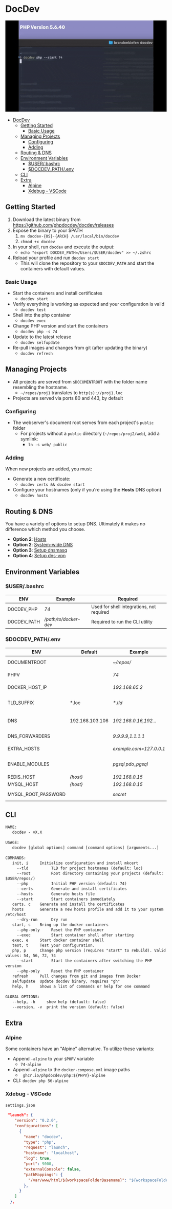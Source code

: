 # DocDev

![](docs/20220329_083730_docdev.gif)

<!-- TOC -->

- [DocDev](#docdev)
    - [Getting Started](#getting-started)
        - [Basic Usage](#basic-usage)
    - [Managing Projects](#managing-projects)
        - [Configuring](#configuring)
        - [Adding](#adding)
    - [Routing & DNS](#routing--dns)
    - [Environment Variables](#environment-variables)
        - [$USER/.bashrc](#userbashrc)
        - [$DOCDEV_PATH/.env](#docdev_pathenv)
    - [CLI](#cli)
    - [Extra](#extra)
        - [Alpine](#alpine)
        - [Xdebug - VSCode](#xdebug---vscode)

<!-- /TOC -->

## Getting Started

1. Download the latest binary from https://github.com/phpdocdev/docdev/releases
2. Expose the binary to your $PATH
   1. `mv docdev-{OS}-{ARCH} /usr/local/bin/docdev`
   2. `chmod +x docdev`
3. In your shell, run `docdev` and execute the output:
   - `echo "export DOCDEV_PATH=/Users/$USER/docdev" >> ~/.zshrc`
4. Reload your profile and run `docdev start`
   - This will clone the repository to your `$DOCDEV_PATH` and start the containers with default values.

### Basic Usage

- Start the containers and install certificates
   - `docdev start`
- Verify everything is working as expected and your configuration is valid
   - `docdev test`
- Shell into the php container
   - `docdev exec`
- Change PHP version and start the containers
   - `docdev php -s 74`
- Update to the latest release
   - `docdev selfupdate`
- Re-pull images and changes from git (after updating the binary)
   - `docdev refresh`

## Managing Projects

- All projects are served from `$DOCUMENTROOT` with the folder name resembling the hostname.
  - `~/repos/proj1` translates to `http(s)://proj1.loc`
- Projects are served via ports 80 and 443, by default

### Configuring

- The webserver's document root serves from each project's `public` folder
  - For projects without a `public` directory (`~/repos/proj2/web`), add a symlink:
    - `ln -s web/ public`

### Adding

When new projects are added, you must:

- Generate a new certificate:
  - `docdev certs && docdev start`
- Configure your hostnames (only if you're using the **Hosts** DNS option)
  - `docdev hosts`

## Routing & DNS

You have a variety of options to setup DNS. Ultimately it makes no difference which method you choose.

- **Option 2**: [Hosts](docs/DNS.md##hosts)
- **Option 2**: [System-wide DNS](docs/DNS.md##system-wide-dns)
- **Option 3**: [Setup dnsmasq](docs/DNS.md#dnsmasqdn)
- **Option 4**: [Setup dns-vpn](docs/DNS.md#docker-vpn)

## Environment Variables

### $USER/.bashrc


| ENV         | Example               | Required                                  |
| ------------- | ----------------------- | ------------------------------------------- |
| DOCDEV_PHP  | *74*                  | Used for shell integrations, not required |
| DOCDEV_PATH | */path/to/docker-dev* | Required to run the CLI utility           |

### $DOCDEV_PATH/.env

| ENV                 | Default         | Example                 | Info                            | Required |
| --------------------- | ----------------- | ------------------------- | --------------------------------- | ---------- |
| DOCUMENTROOT        |                 | *~/repos/*              | Path to your projects           | ✅       |
| PHPV                |                 | *74*                    | Selected PHP version            | ✅       |
| DOCKER_HOST_IP      |                 | *192.168.65.2*          | Docker subnet host IP           | ✅       |
| TLD_SUFFIX          | *.loc           | *\*.tld*                | TLD for accessing projects      | ✅       |
| DNS                 | 192.168.103.106 | *192.168.0.16,192...*   | Docker container DNS            | ✅       |
| DNS_FORWARDERS      |                 | *9.9.9.9,1.1.1.1*       | Bind9 DNS forwarding            | ❌       |
| EXTRA_HOSTS         |                 | *example.com=127.0.0.1* | Hostname routing                | ❌       |
| ENABLE_MODULES      |                 | *pgsql pdo_pgsql*       | Extra PHP extensions to install | ❌       |
| REDIS_HOST          | *{host}*        | *192.168.0.15*          | *my.redis.com*                  | ❌       |
| MYSQL_HOST          | *{host}*        | *192.168.0.15*          | *my.mysql.com*                  | ❌       |
| MYSQL_ROOT_PASSWORD |                 | *secret*                | MySQL password                  | ❌       |

## CLI

```
NAME:
   docdev - vX.X

USAGE:
   docdev [global options] command [command options] [arguments...]

COMMANDS:
   init, i     Initialize configuration and install mkcert
     --tld          TLD for project hostnames (default: loc)
     --root         Root directory containing your projects (default: $USER/repos/)
     --php          Initial PHP version (default: 74)
     --certs        Generate and install certificates
     --hosts        Generate hosts file
     --start        Start containers immediately
   certs, c    Generate and install the certificates
   hosts       Generate a new hosts profile and add it to your system /etc/host
     --dry-run      Dry run
   start, s    Bring up the docker containers
     --php-only     Reset the PHP container
     --exec         Start container shell after starting
   exec, e     Start docker container shell
   test, t     Test your configuration.
   php, p      Change php version (requires "start" to rebuild). Valid values: 54, 56, 72, 74
     --start        Start the containers after switching the PHP version
     --php-only     Reset the PHP container
   refresh     Pull changes from git and images from Docker
   selfupdate  Update docdev binary, requires "gh"
   help, h     Shows a list of commands or help for one command

GLOBAL OPTIONS:
   --help, -h     show help (default: false)
   --version, -v  print the version (default: false)
```

## Extra

### Alpine

Some containers have an "Alpine" alternative. To utilize these variants:
   - Append `-alpine` to your `$PHPV` variable
      - `74-alpine`
   - Append `-alpine` to the `docker-compose.yml` image paths
      - ` ghcr.io/phpdocdev/php:${PHPV}-alpine`
   - CLI: `docdev php 56-alpine`

### Xdebug - VSCode

`settings.json`

```json
 "launch": {
    "version": "0.2.0",
    "configurations": [
      {
        "name": "docdev",
        "type": "php",
        "request": "launch",
        "hostname": "localhost",
        "log": true,
        "port": 9000,
        "externalConsole": false,
        "pathMappings": {
          "/var/www/html/${workspaceFolderBasename}": "${workspaceFolder}"
        },
      }
    ]
  },
```
